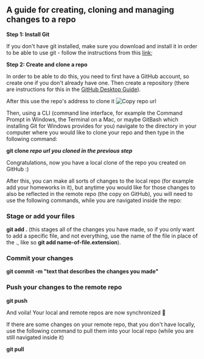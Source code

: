 ## A guide for creating, cloning and managing changes to a repo

**Step 1: Install Git**

If you don't have git installed, make sure you download and install it in order to be able to use git - follow the instructions from this [link](https://git-scm.com/downloads);

**Step 2: Create and clone a repo** 

In order to be able to do this, you need to first have a GitHub account, so create one if you don't already have one. Then
create a repository (there are instructions for this in the [GitHub Desktop Guide](./GitHub%20Desktop%20Guide.md)).

After this use the repo's address to clone it
![Copy repo url](https://docs.github.com/assets/cb-33207/images/help/repository/https-url-clone-cli.png)

Then, using a CLI (command line interface, for example the Command Prompt in Windows, the Terminal on a Mac, or maybe GitBash which installing Git for Windows provides for you) navigate to the directory in your computer where you would like to clone your repo and then type in the following command:

**git clone <i>repo url you cloned in the previous step</i>**

Congratulations, now you have a local clone of the repo you created on GitHub :)

After this, you can make all sorts of changes to the local repo (for example add your homeworks in it), but anytime you would like for those changes to also be reflected in the remote repo (the copy on GitHub), you will need to use the following commands, while you are navigated inside the repo:

### Stage or add your files

**git add .** (this stages all of the changes you have made, so if you only want to add a specific file, and not everything, use the name of the file in place of the ., like so **git add name-of-file.extension**).

### Commit your changes

**git commit -m "text that describes the changes you made"**

### Push your changes to the remote repo

**git push**

And voila! Your local and remote repos are now synchronized 🎈

If there are some changes on your remote repo, that you don't have locally, use the following command to pull them into your local repo (while you are still navigated inside it)

**git pull**

